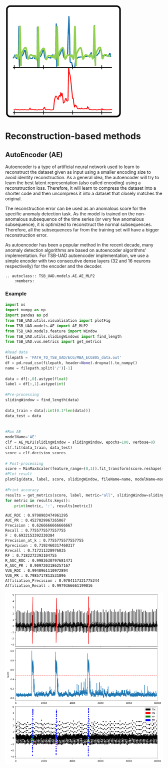 ![icon](../../assets/method_icons/reconstruction.png "icon")
# Reconstruction-based methods

## AutoEncoder (AE)

Autoencoder is a type of artificial neural network used to learn to reconstruct the dataset given as input using a smaller encoding size to avoid identity reconstruction. As a general idea, the autoencoder will try to learn the best latent representation (also called encoding) using a reconstruction loss. Therefore, it will learn to compress the dataset into a shorter code and then uncompress it into a dataset that closely matches the original. 

The reconstruction error can be used as an anomalous score for the specific anomaly detection task. As the model is trained on the non-anomalous subsequence of the time series (or very few anomalous subsequence), it is optimized to reconstruct the normal subsequences. Therefore, all the subsequences far from the training set will have a bigger reconstruction error.

As autoencoder has been a popular method in the recent decade, many anomaly detection algorithms are based on autoencoder algorithms' implementation. For TSB-UAD autoencoder implementation, we use a simple encoder with two consecutive dense layers (32 and 16 neurons respectivelly) for the encoder and the decoder.

```{eval-rst}  
.. autoclass:: TSB_UAD.models.AE.AE_MLP2
    :members:

```

### Example

```python
import os
import numpy as np
import pandas as pd
from TSB_UAD.utils.visualisation import plotFig
from TSB_UAD.models.AE import AE_MLP2
from TSB_UAD.models.feature import Window
from TSB_UAD.utils.slidingWindows import find_length
from TSB_UAD.vus.metrics import get_metrics

#Read data
filepath = 'PATH_TO_TSB_UAD/ECG/MBA_ECG805_data.out'
df = pd.read_csv(filepath, header=None).dropna().to_numpy()
name = filepath.split('/')[-1]

data = df[:,0].astype(float)
label = df[:,1].astype(int)

#Pre-processing    
slidingWindow = find_length(data)

data_train = data[:int(0.1*len(data))]
data_test = data


#Run AE
modelName='AE'
clf = AE_MLP2(slidingWindow = slidingWindow, epochs=100, verbose=0)
clf.fit(data_train, data_test)
score = clf.decision_scores_

# Post-processing
score = MinMaxScaler(feature_range=(0,1)).fit_transform(score.reshape(-1,1)).ravel()
#Plot result
plotFig(data, label, score, slidingWindow, fileName=name, modelName=modelName) 

#Print accuracy
results = get_metrics(score, label, metric="all", slidingWindow=slidingWindow)
for metric in results.keys():
    print(metric, ':', results[metric])
```
```
AUC_ROC : 0.9798903474961295
AUC_PR : 0.4527029967265067
Precision : 0.6266666666666667
Recall : 0.7755775577557755
F : 0.6932153392330384
Precision_at_k : 0.7755775577557755
Rprecision : 0.7192460317460317
Rrecall : 0.717211328976035
RF : 0.7182272393104755
R_AUC_ROC : 0.9983630797681471
R_AUC_PR : 0.9097203186257167
VUS_ROC : 0.9948961110972894
VUS_PR : 0.7985717813531896
Affiliation_Precision : 0.9784117321775244
Affiliation_Recall : 0.9979366661199016
```
![Result](../../assets/method_results/AE.png "AE Result")


